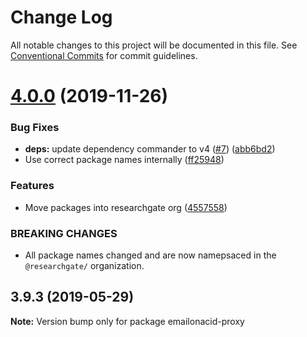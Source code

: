 # Change Log

All notable changes to this project will be documented in this file. See
[Conventional Commits](https://conventionalcommits.org) for commit guidelines.

# [4.0.0](https://github.com/researchgate/emailonacid/compare/v3.9.3...v4.0.0) (2019-11-26)

### Bug Fixes

- **deps:** update dependency commander to v4
  ([#7](https://github.com/researchgate/emailonacid/issues/7))
  ([abb6bd2](https://github.com/researchgate/emailonacid/commit/abb6bd2c8b029d4a9bd3af1e8e67801744877545))
- Use correct package names internally
  ([ff25948](https://github.com/researchgate/emailonacid/commit/ff25948159856ee6dfffe10703e204b11a175138))

### Features

- Move packages into researchgate org
  ([4557558](https://github.com/researchgate/emailonacid/commit/45575589188d7972cf4db5172f4413c702dcbb9a))

### BREAKING CHANGES

- All package names changed and are now namepsaced in the `@researchgate/`
  organization.

## 3.9.3 (2019-05-29)

**Note:** Version bump only for package emailonacid-proxy

